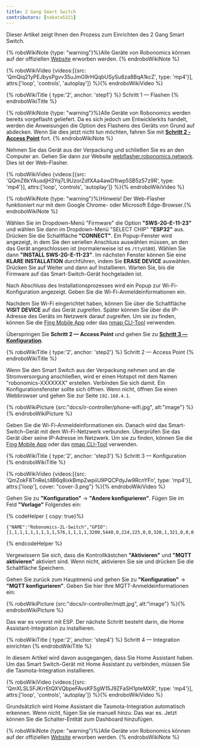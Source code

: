 ```yaml
---
title: 2 Gang Smart Switch
contributors: [nakata5321]
---
```

Dieser Artikel zeigt Ihnen den Prozess zum Einrichten des 2 Gang Smart Switch.

{% roboWikiNote {type: "warning"}%}Alle Geräte von Robonomics können auf der offiziellen [Website](https://robonomics.network/devices/) erworben werden.
{% endroboWikiNote %}

{% roboWikiVideo {videos:[{src: 'QmQiq21yPEJbysPgvv35uJmG9rHQqbUSySu8za8BqA1kcZ', type: 'mp4'}], attrs:['loop', 'controls', 'autoplay']} %}{% endroboWikiVideo %}

{% roboWikiTitle { type:'2', anchor: 'step1'} %} Schritt 1 — Flashen {% endroboWikiTitle %}

{% roboWikiNote {type: "warning"}%}Alle Geräte von Robonomics werden bereits vorgeflasht geliefert. Da es sich jedoch um Entwicklerkits handelt, werden die Anweisungen die Option des Flashens des Geräts von Grund auf abdecken. Wenn Sie dies jetzt nicht tun möchten, fahren Sie mit [**Schritt 2 - Access Point**](/docs/ir-controller/#step2) fort.
{% endroboWikiNote %}

Nehmen Sie das Gerät aus der Verpackung und schließen Sie es an den Computer an. Gehen Sie dann zur Website [webflasher.robonomics.network](https://webflasher.robonomics.network/). Dies ist der Web-Flasher.

{% roboWikiVideo {videos:[{src: 'QQmZ6kYAusdjH3Yq7L9UzorZdfXAa4awD1twp5SB5z57z9R', type: 'mp4'}], attrs:['loop', 'controls', 'autoplay']} %}{% endroboWikiVideo %}

{% roboWikiNote {type: "warning"}%}Hinweis! Der Web-Flasher funktioniert nur mit dem Google Chrome- oder Microsoft Edge-Browser.{% endroboWikiNote %}

Wählen Sie im Dropdown-Menü "Firmware" die Option **"SWS-2G-E-11-23"** und wählen Sie dann im Dropdown-Menü "SELECT CHIP" **"ESP32"** aus. Drücken Sie die Schaltfläche **"CONNECT"**.
Ein Popup-Fenster wird angezeigt, in dem Sie den seriellen Anschluss auswählen müssen, an den das Gerät angeschlossen ist (normalerweise ist es `/ttyUSB0`). Wählen Sie dann **"INSTALL SWS-2G-E-11-23"**.
Im nächsten Fenster können Sie eine **KLARE INSTALLATION** durchführen, indem Sie **ERASE DEVICE** auswählen. Drücken Sie auf Weiter und dann auf Installieren. Warten Sie, bis die Firmware auf das Smart-Switch-Gerät hochgeladen ist.

Nach Abschluss des Installationsprozesses wird ein Popup zur Wi-Fi-Konfiguration angezeigt. Geben Sie die Wi-Fi-Anmeldeinformationen ein.

Nachdem Sie Wi-Fi eingerichtet haben, können Sie über die Schaltfläche **VISIT DEVICE** auf das Gerät zugreifen. Später können Sie über die IP-Adresse des Geräts im Netzwerk darauf zugreifen. Um sie zu finden, können Sie die [Fing Mobile App](https://www.fing.com/products) oder das [nmap CLI-Tool](https://vitux.com/find-devices-connected-to-your-network-with-nmap/) verwenden.

Überspringen Sie **Schritt 2 — Access Point** und gehen Sie zu [**Schritt 3 — Konfiguration**](/docs/ir-controller/#step3).

{% roboWikiTitle { type:'2', anchor: 'step2'} %} Schritt 2 — Access Point {% endroboWikiTitle %}

Wenn Sie den Smart Switch aus der Verpackung nehmen und an die Stromversorgung anschließen, wird er einen Hotspot mit dem Namen "robonomics-XXXXXXX" erstellen. Verbinden Sie sich damit.
Ein Konfigurationsfenster sollte sich öffnen. Wenn nicht, öffnen Sie einen Webbrowser und gehen Sie zur Seite `192.168.4.1`.

{% roboWikiPicture {src:"docs/ir-controller/phone-wifi.jpg", alt:"image"} %}{% endroboWikiPicture %}

Geben Sie die Wi-Fi-Anmeldeinformationen ein. Danach wird das Smart-Switch-Gerät mit dem Wi-Fi-Netzwerk verbunden. Überprüfen Sie das Gerät über seine IP-Adresse im Netzwerk. Um sie zu finden, können Sie die [Fing Mobile App](https://www.fing.com/products) oder das [nmap CLI-Tool](https://vitux.com/find-devices-connected-to-your-network-with-nmap/) verwenden.

{% roboWikiTitle { type:'2', anchor: 'step3'} %} Schritt 3 — Konfiguration {% endroboWikiTitle %}

{% roboWikiVideo {videos:[{src: 'QmZokF8TnReLt4B6q8ixkBmpZwpiiU9PQCPdyJw9RcnYFn', type: 'mp4'}], attrs:['loop'], cover: "cover-3.png"} %}{% endroboWikiVideo %}

Gehen Sie zu **"Konfiguration"** -> **"Andere konfigurieren"**. Fügen Sie im Feld **"Vorlage"** Folgendes ein:

{% codeHelper { copy: true}%}

```shell
{"NAME":"Robonomics-2L-Switch","GPIO":[1,1,1,1,1,1,1,1,1,576,1,1,1,1,3200,5440,0,224,225,0,0,320,1,321,0,0,0,0,33,1,32,1,1,0,0,1],"FLAG":0,"BASE":1}
```

{% endcodeHelper %}

Vergewissern Sie sich, dass die Kontrollkästchen **"Aktivieren"** und **"MQTT aktivieren"** aktiviert sind. Wenn nicht, aktivieren Sie sie und drücken Sie die Schaltfläche Speichern.

Gehen Sie zurück zum Hauptmenü und gehen Sie zu **"Konfiguration"** -> **"MQTT konfigurieren"**.
Geben Sie hier Ihre MQTT-Anmeldeinformationen ein:

{% roboWikiPicture {src:"docs/ir-controller/mqtt.jpg", alt:"image"} %}{% endroboWikiPicture %}

Das war es vorerst mit ESP. Der nächste Schritt besteht darin, die Home Assistant-Integration zu installieren.

{% roboWikiTitle { type:'2', anchor: 'step4'} %} Schritt 4 — Integration einrichten {% endroboWikiTitle %}

In diesem Artikel wird davon ausgegangen, dass Sie Home Assistant haben. Um das Smart Switch-Gerät mit Home Assistant zu verbinden, müssen Sie die Tasmota-Integration installieren.

{% roboWikiVideo {videos:[{src: 'QmXLSLSFJKrrEtQXVQbpeFAvsKFSgW15J9ZFaSH1pteMXR', type: 'mp4'}], attrs:['loop', 'controls', 'autoplay']} %}{% endroboWikiVideo %}

Grundsätzlich wird Home Assistant die Tasmota-Integration automatisch erkennen. Wenn nicht, fügen Sie sie manuell hinzu.
Das war es. Jetzt können Sie die Schalter-Entität zum Dashboard hinzufügen.

{% roboWikiNote {type: "warning"}%}Alle Geräte von Robonomics können auf der offiziellen [Website](https://robonomics.network/devices/) erworben werden.
{% endroboWikiNote %}
